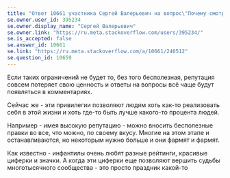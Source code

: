 ```yaml
---
title: "Ответ 10661 участника Сергей Валерьевич на вопрос\"Почему смотреть up/downvote'ы можно только после 1к реп.?\""
se.owner.user_id: 395234
se.owner.display_name: "Сергей Валерьевич"
se.owner.link: "https://ru.meta.stackoverflow.com/users/395234/"
se.is_accepted: false
se.answer_id: 10661
se.link: "https://ru.meta.stackoverflow.com/a/10661/240512"
se.question_id: 10659
---
```


Если таких ограничений не будет то, без того бесполезная, репутация совсем потеряет свою ценность и ответы на вопросы всё чаще будут появляться в комментариях.

Сейчас же - эти привилегии позволяют людям хоть как-то реализовать себя в этой жизни и хоть где-то быть лучше какого-то процента людей.

Например - имея высокую репутацию - можно вносить бесполезные правки во все, что можно, по своему вкусу. Многие на этом этапе и останавливаются, но некоторым нужно больше и они фармят и фармят.

Как известно - инфантилы очень любят разные рейтинги, красивые циферки и значки. А когда эти циферки еще позволяют вершить судьбы многотысячного сообщества - это просто праздник какой-то

